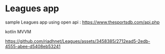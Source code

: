 # Leagues app

sample Leagues app using open api :  https://www.thesportsdb.com/api.php

kotlin MVVM 


https://github.com/riadhnet/Leagues/assets/3458385/2712ead5-2edb-4555-abee-d5408eb53241

